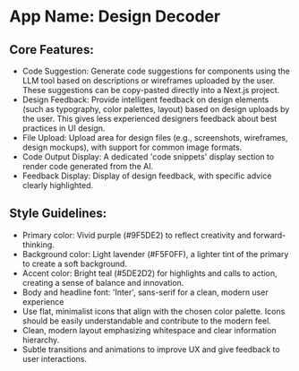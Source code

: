 # **App Name**: Design Decoder

## Core Features:

- Code Suggestion: Generate code suggestions for components using the LLM tool based on descriptions or wireframes uploaded by the user. These suggestions can be copy-pasted directly into a Next.js project.
- Design Feedback: Provide intelligent feedback on design elements (such as typography, color palettes, layout) based on design uploads by the user. This gives less experienced designers feedback about best practices in UI design.
- File Upload: Upload area for design files (e.g., screenshots, wireframes, design mockups), with support for common image formats.
- Code Output Display: A dedicated 'code snippets' display section to render code generated from the AI.
- Feedback Display: Display of design feedback, with specific advice clearly highlighted.

## Style Guidelines:

- Primary color: Vivid purple (#9F5DE2) to reflect creativity and forward-thinking.
- Background color: Light lavender (#F5F0FF), a lighter tint of the primary to create a soft background.
- Accent color: Bright teal (#5DE2D2) for highlights and calls to action, creating a sense of balance and innovation.
- Body and headline font: 'Inter', sans-serif for a clean, modern user experience
- Use flat, minimalist icons that align with the chosen color palette. Icons should be easily understandable and contribute to the modern feel.
- Clean, modern layout emphasizing whitespace and clear information hierarchy.
- Subtle transitions and animations to improve UX and give feedback to user interactions.